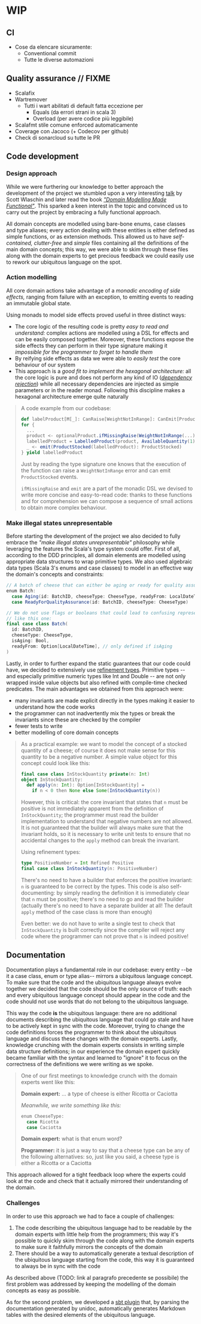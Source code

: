 # WIP
## CI
- Cose da elencare sicuramente:
    - Conventional commit
    - Tutte le diverse automazioni

## Quality assurance // FIXME
- Scalafix
- Wartremover
    - Tutti i wart abilitati di default fatta eccezione per
        - Equals (da errori strani in scala 3)
        - Overload (per avere codice più leggibile)
- Scalafmt stile comune enforced automaticamente
- Coverage con Jacoco (+ Codecov per github)
- Check di sonarcloud su tutte le PR

## Code development
### Design approach
While we were furthering our knowledge to better approach the development of the project we stumbled upon a very
interesting [talk](https://www.youtube.com/watch?v=2JB1_e5wZmU) by Scott Wlaschin and later read the book
[_"Domain Modelling Made Functional"_](https://pragprog.com/titles/swdddf/domain-modeling-made-functional/).
This sparked a keen interest in the topic and convinced us to carry out the project by embracing a fully functional
approach.

All domain concepts are modelled using bare-bone enums, case classes and type aliases; every action dealing with these
entities is either defined as simple functions, or as extension methods.
This allowed us to have _self-contained, clutter-free_ and _simple_ files containing all the definitions of the main
domain concepts; this way, we were able to skim through these files along with the domain experts to get precious
feedback we could easily use to rework our ubiquitous language on the spot.

### Action modelling
All core domain actions take advantage of a _monadic encoding of side effects,_ ranging from failure with an exception,
to emitting events to reading an immutable global state.

Using monads to model side effects proved useful in three distinct ways:
- The core logic of the resulting code is pretty _easy to read and understand:_ complex actions are modelled using a
  DSL for effects and can be easily composed together. Moreover, these functions expose the side effects they can
  perform in their type signature making it _impossible for the programmer to forget to handle them_
- By reifying side effects as data we were able to _easily test_ the core behaviour of our system
- This approach is a _good fit to implement the hexagonal architecture:_ all the core logic is pure and does not
  perform any kind of IO
  ([_dependency rejection_](https://blog.ploeh.dk/2017/01/27/from-dependency-injection-to-dependency-rejection/))
  while all necessary dependencies are injected as simple
  parameters or in the reader monad. Following this discipline makes a hexagonal architecture emerge quite naturally

> A code example from our codebase:
> ```scala 
> def labelProduct[M[_]: CanRaise[WeightNotInRange]: CanEmit[ProductStocked]: Monad](...): M[LabelledProduct] =
> for {
>   ...
>   product <- optionalProduct.ifMissingRaise(WeightNotInRange(...): WeightNotInRange)
>   labelledProduct = LabelledProduct(product, AvailableQuantity(1), batch.id)
>   _ <- emit(ProductStocked(labelledProduct): ProductStocked)
> } yield labelledProduct
> ```
> Just by reading the type signature one knows that the execution of the function can raise a
> `WeightNotInRange` error and can emit `ProductStocked` events.
> 
> `ifMissingRaise` and `emit` are a part of the monadic DSL we devised to write more concise 
> and easy-to-read code: thanks to these functions and for comprehension we can compose a 
> sequence of small actions to obtain more complex behaviour.

### Make illegal states unrepresentable
Before starting the development of the project we also decided to fully embrace the
_"make illegal states unrepresentable"_ philosophy while leveraging the features the Scala's type system could offer.
First of all, according to the DDD principles, all domain elements are modelled using appropriate data structures to
wrap primitive types.
We also used algebraic data types (Scala 3's enums and case classes) to model in an effective way the domain's concepts
and constraints:

```scala
// A batch of cheese that can either be aging or ready for quality assurance
enum Batch:
  case Aging(id: BatchID, cheeseType: CheeseType, readyFrom: LocalDateTime)
  case ReadyForQualityAssurance(id: BatchID, cheeseType: CheeseType)

// We do not use flags or booleans that could lead to confusing representations
// like this one:
final case class Batch(
  id: BatchID,
  cheeseType: CheeseType,
  isAging: Bool,
  readyFrom: Option[LocalDateTime], // only defined if isAging 
)
```

Lastly, in order to further expand the static guarantees that our code could have, we decided to extensively use
[refinement types](https://github.com/fthomas/refined).
Primitive types -- and especially primitive numeric types like Int and Double -- are not only wrapped inside value
objects but also refined with compile-time checked predicates. The main advantages we obtained from this approach were:
- many invariants are made explicit directly in the types making it easier to understand how the code works
- the programmer can not inadvertently mix the types or break the invariants since these are checked by the compiler
- fewer tests to write
- better modelling of core domain concepts

> As a practical example: we want to model the concept of a stocked quantity of a cheese; of course it does not 
> make sense for this quantity to be a negative number. A simple value object for this concept could look like this:
> ```scala
> final case class InStockQuantity private(n: Int)
> object InStockQuantity:
>   def apply(n: Int): Option[InStockQuantity] =
>     if n < 0 then None else Some(InStockQuantity(n))
> ```
> However, this is critical: the core invariant that states that `n` must be positive is not immediately apparent 
> from the definition of `InStockQuantity`; the programmer must read the builder implementation to understand that
> negative numbers are not allowed.
> It is not guaranteed that the builder will always make sure that the invariant holds, so it is necessary to write
> unit tests to ensure that no accidental changes to the `apply` method can break the invariant.
> 
> Using refinement types:
> ```scala
> type PositiveNumber = Int Refined Positive
> final case class InStockQuantity(n: PositiveNumber)
> ```
> There's no need to have a builder that enforces the positive invariant: `n` is guaranteed to be correct by the types.
> This code is also self-documenting: by simply reading the definition it is immediately clear that `n` must be
> positive; there's no need to go and read the builder (actually there's no need to have a separate builder at all!
> The default `apply` method of the case class is more than enough)
> 
> Even better: we do not have to write a single test to check that `InStockQuantity` is built correctly since the 
> compiler will reject any code where the programmer can not prove that `n` is indeed positive!


## Documentation
Documentation plays a fundamental role in our codebase: every entity --be it a case class, enum or type alias--
mirrors a ubiquitous language concept. To make sure that the code and the ubiquitous language always evolve together
we decided that the code should be the only source of truth: each and every ubiquitous language concept should
appear in the code and the code should not use words that do not belong to the ubiquitous language.

This way the code __is__ the ubiquitous language: there are no additional documents describing the ubiquitous 
language that could go stale and have to be actively kept in sync with the code. 
Moreover, trying to change the code definitions forces the programmer to think about the ubiquitous language and discuss
these changes with the domain experts.
Lastly, knowledge crunching with the domain experts consists in writing simple data structure definitions; in our
experience the domain expert quickly became familiar with the syntax and learned to "ignore" it to
focus on the correctness of the definitions we were writing as we spoke.

> One of our first meetings to knowledge crunch with the domain experts went like this:
> 
> __Domain expert:__ ... a type of cheese is either Ricotta or Caciotta
>
> _Meanwhile, we write something like this:_
> ```scala
> enum CheeseType:
>   case Ricotta
>   case Caciotta 
> ```
> 
> __Domain expert:__ what is that enum word?
> 
> __Programmer:__ it is just a way to say that a cheese type can be any of the following alternatives: so, just like you
> said, a cheese type is either a Ricotta or a Caciotta

This approach allowed for a tight feedback loop where the experts could look at the code and check that it actually 
mirrored their understanding of the domain.

### Challenges
In order to use this approach we had to face a couple of challenges:
1. The code describing the ubiquitous language had to be readable by the domain experts with little help from the
   programmers; this way it's possible to quickly skim through the code along with the domain experts to make sure
   it faithfully mirrors the concepts of the domain
2. There should be a way to automatically generate a textual description of the ubiquitous language starting from the
   code, this way it is guaranteed to always be in sync with the code

As described above (TODO: link al paragrafo precedente se possibile) the first problem was addressed by keeping
the modelling of the domain concepts as easy as possible.

As for the second problem, we developed a [sbt plugin](https://github.com/atedeg/sbt-ubiquitous-scaladoc) that,
by parsing the documentation generated by unidoc, automatically generates Markdown tables with the desired elements of
the ubiquitous language.
